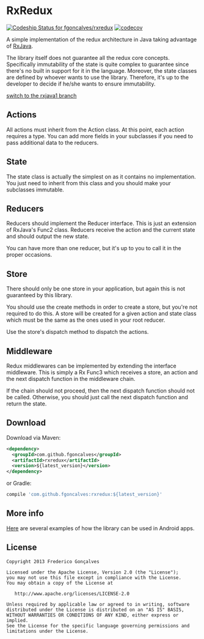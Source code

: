 # RxRedux

[ ![Codeship Status for fgoncalves/rxredux](https://codeship.com/projects/a8dab640-569b-0134-6589-3673ae8df907/status?branch=master)](https://codeship.com/projects/172363) [![codecov](https://codecov.io/gh/fgoncalves/rxredux/branch/master/graph/badge.svg)](https://codecov.io/gh/fgoncalves/rxredux)

A simple implementation of the redux architecture in Java taking advantage of
[RxJava](https://github.com/ReactiveX/RxJava).

The library itself does not guarantee all the redux core concepts. Specifically immutability
of the state is quite complex to guarantee since there's no built in support for it in the
language. Moreover, the state classes are defined by whoever wants to use the library.
Therefore, it's up to the developer to decide if he/she wants to ensure immutability.

[switch to the rxjava1 branch](https://github.com/fgoncalves/rxredux/tree/rxjava1)

## Actions

All actions must inherit from the Action class. At this point, each action requires a type.
You can add more fields in your subclasses if you need to pass additional data to the reducers.

## State

The state class is actually the simplest on as it contains no implementation. You just need to
inherit from this class and you should make your subclasses immutable.

## Reducers

Reducers should implement the Reducer interface. This is just an extension of RxJava's Func2 class.
Reducers receive the action and the current state and should output the new state.

You can have more than one reducer, but it's up to you to call it in the proper occasions.

## Store

There should only be one store in your application, but again this is not guaranteed by this library.

You should use the create methods in order to create a store, but you're not required to do this.
A store will be created for a given action and state class which must be the same as the ones
used in your root reducer.

Use the store's dispatch method to dispatch the actions.

## Middleware

Redux middlewares can be implemented by extending the interface middleware. This is simply a Rx Func3
which receives a store, an action and the next dispatch function in the middleware chain.

If the chain should not proceed, then the next dispatch function should not be called. Otherwise,
you should just call the next dispatch function and return the state.

## Download

Download via Maven:
```xml
<dependency>
  <groupId>com.github.fgoncalves</groupId>
  <artifactId>rxredux</artifactId>
  <version>${latest_version}</version>
</dependency>
```
or Gradle:
```groovy
compile 'com.github.fgoncalves:rxredux:${latest_version}'
```

## More info

[Here](https://github.com/fgoncalves/rxredux-demos) are several examples of how the library can be
used in Android apps.

## License

    Copyright 2013 Frederico Gonçalves

    Licensed under the Apache License, Version 2.0 (the "License");
    you may not use this file except in compliance with the License.
    You may obtain a copy of the License at

       http://www.apache.org/licenses/LICENSE-2.0

    Unless required by applicable law or agreed to in writing, software
    distributed under the License is distributed on an "AS IS" BASIS,
    WITHOUT WARRANTIES OR CONDITIONS OF ANY KIND, either express or implied.
    See the License for the specific language governing permissions and
    limitations under the License.
